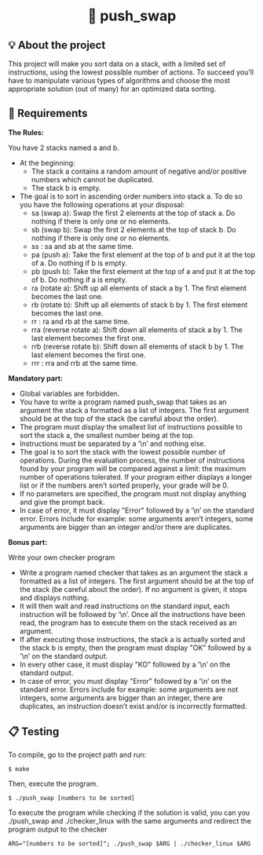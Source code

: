 <h1 align="center">
	🔢 push_swap
</h1>

## 💡 About the project

This project will make you sort data on a stack, with a limited set of instructions, using the lowest possible number of actions. To succeed you’ll have to manipulate various types of algorithms and choose the most appropriate solution (out of many) for an optimized data sorting.

## 📝 Requirements

**The Rules:**

You have 2 stacks named a and b.
- At the beginning:
	- The stack a contains a random amount of negative and/or positive numbers which cannot be duplicated.
	- The stack b is empty.
- The goal is to sort in ascending order numbers into stack a. To do so you have the following operations at your disposal:
	- sa (swap a): Swap the first 2 elements at the top of stack a. Do nothing if there is only one or no elements.
	- sb (swap b): Swap the first 2 elements at the top of stack b. Do nothing if there is only one or no elements.
	- ss : sa and sb at the same time.
	- pa (push a): Take the first element at the top of b and put it at the top of a. Do nothing if b is empty.
	- pb (push b): Take the first element at the top of a and put it at the top of b. Do nothing if a is empty.
	- ra (rotate a): Shift up all elements of stack a by 1. The first element becomes the last one.
	- rb (rotate b): Shift up all elements of stack b by 1. The first element becomes the last one.
	- rr : ra and rb at the same time.
	- rra (reverse rotate a): Shift down all elements of stack a by 1. The last element becomes the first one.
	- rrb (reverse rotate b): Shift down all elements of stack b by 1. The last element becomes the first one.
	- rrr : rra and rrb at the same time.

**Mandatory part:**

- Global variables are forbidden.
- You have to write a program named push_swap that takes as an argument the stack a formatted as a list of integers. The first argument should be at the top of the stack (be careful about the order).
- The program must display the smallest list of instructions possible to sort the stack a, the smallest number being at the top.
- Instructions must be separated by a ’\n’ and nothing else.
- The goal is to sort the stack with the lowest possible number of operations. During the evaluation process, the number of instructions found by your program will be compared against a limit: the maximum number of operations tolerated. If your program either displays a longer list or if the numbers aren’t sorted properly, your grade will be 0.
- If no parameters are specified, the program must not display anything and give the prompt back.
- In case of error, it must display "Error" followed by a ’\n’ on the standard error. Errors include for example: some arguments aren’t integers, some arguments are bigger than an integer and/or there are duplicates.

**Bonus part:**

Write your own checker program
- Write a program named checker that takes as an argument the stack a formatted as a list of integers. The first argument should be at the top of the stack (be careful about the order). If no argument is given, it stops and displays nothing.
- It will then wait and read instructions on the standard input, each instruction will be followed by ’\n’. Once all the instructions have been read, the program has to execute them on the stack received as an argument.
- If after executing those instructions, the stack a is actually sorted and the stack b is empty, then the program must display "OK" followed by a ’\n’ on the standard output.
- In every other case, it must display "KO" followed by a ’\n’ on the standard output.
- In case of error, you must display "Error" followed by a ’\n’ on the standard error. Errors include for example: some arguments are not integers, some arguments are bigger than an integer, there are duplicates, an instruction doesn’t exist and/or is incorrectly formatted.

## 📋 Testing

To compile, go to the project path and run:

```shell
$ make 
```

Then, execute the program.

```shell
$ ./push_swap [numbers to be sorted] 
```

To execute the program while checking if the solution is valid, you can you ./push_swap and ./checker_linux with the same arguments and redirect the program output to the checker
```shell
ARG="[numbers to be sorted]"; ./push_swap $ARG | ./checker_linux $ARG
```
